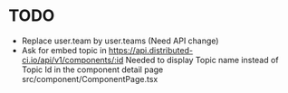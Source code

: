 # TODO

- Replace user.team by user.teams (Need API change)
- Ask for embed topic in https://api.distributed-ci.io/api/v1/components/:id
  Needed to display Topic name instead of Topic Id in the component detail page src/component/ComponentPage.tsx
